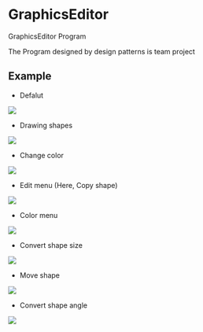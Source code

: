 # GraphicsEditor
GraphicsEditor Program

The Program designed by design patterns is team project

## Example

- Defalut

![](https://github.com/thisisiron/GraphicsEditor/blob/master/screenshot/image%20(6).png)

- Drawing shapes

![](https://github.com/thisisiron/GraphicsEditor/blob/master/screenshot/image%20(5).png)

- Change color

![](https://github.com/thisisiron/GraphicsEditor/blob/master/screenshot/image%20(4).png)

- Edit menu (Here, Copy shape)

![](https://github.com/thisisiron/GraphicsEditor/blob/master/screenshot/image%20(3).png)

- Color menu

![](https://github.com/thisisiron/GraphicsEditor/blob/master/screenshot/image%20(2).png)

- Convert shape size

![](https://github.com/thisisiron/GraphicsEditor/blob/master/screenshot/image%20(1).png)

- Move shape

![](https://github.com/thisisiron/GraphicsEditor/blob/master/screenshot/image%20(7).png)

- Convert shape angle

![](https://github.com/thisisiron/GraphicsEditor/blob/master/screenshot/image.png)
